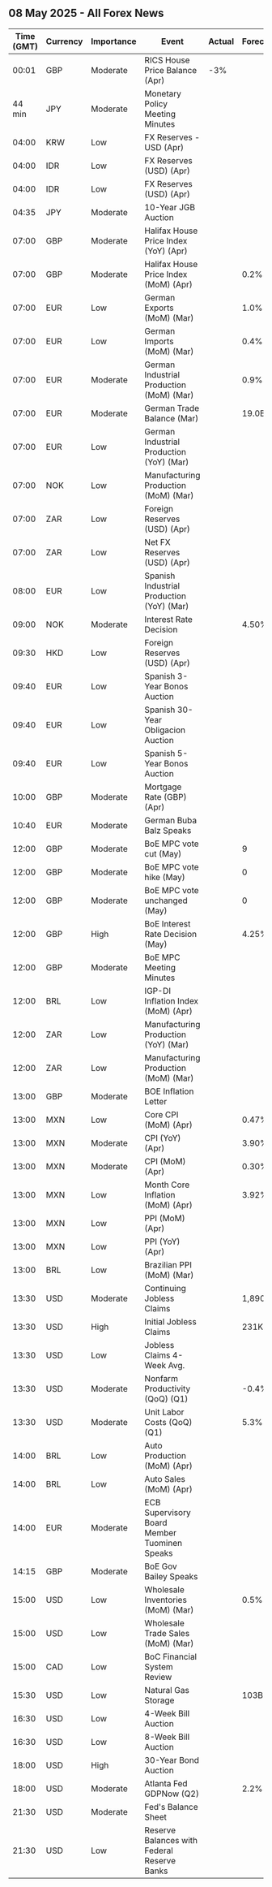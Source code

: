 ## 08 May 2025 - All Forex News

| Time (GMT) | Currency | Importance | Event | Actual | Forecast | Previous |
|------|----------|------------|-------|--------|----------|----------|
| 00:01 | GBP | Moderate | RICS House Price Balance (Apr) | -3% |  | 2% |
| 44 min | JPY | Moderate | Monetary Policy Meeting Minutes |  |  |  |
| 04:00 | KRW | Low | FX Reserves - USD (Apr) |  |  | 409.66B |
| 04:00 | IDR | Low | FX Reserves (USD) (Apr) |  |  | 157.10B |
| 04:00 | IDR | Low | FX Reserves (USD) (Apr) |  |  | 157.10B |
| 04:35 | JPY | Moderate | 10-Year JGB Auction |  |  | 1.405% |
| 07:00 | GBP | Moderate | Halifax House Price Index (YoY) (Apr) |  |  | 2.8% |
| 07:00 | GBP | Moderate | Halifax House Price Index (MoM) (Apr) |  | 0.2% | -0.5% |
| 07:00 | EUR | Low | German Exports (MoM) (Mar) |  | 1.0% | 1.8% |
| 07:00 | EUR | Low | German Imports (MoM) (Mar) |  | 0.4% | 0.7% |
| 07:00 | EUR | Moderate | German Industrial Production (MoM) (Mar) |  | 0.9% | -1.3% |
| 07:00 | EUR | Moderate | German Trade Balance (Mar) |  | 19.0B | 17.7B |
| 07:00 | EUR | Low | German Industrial Production (YoY) (Mar) |  |  | -4.00% |
| 07:00 | NOK | Low | Manufacturing Production (MoM) (Mar) |  |  | 1.4% |
| 07:00 | ZAR | Low | Foreign Reserves (USD) (Apr) |  |  | 67.45B |
| 07:00 | ZAR | Low | Net FX Reserves (USD) (Apr) |  |  | 63.167B |
| 08:00 | EUR | Low | Spanish Industrial Production (YoY) (Mar) |  |  | -1.9% |
| 09:00 | NOK | Moderate | Interest Rate Decision |  | 4.50% | 4.50% |
| 09:30 | HKD | Low | Foreign Reserves (USD) (Apr) |  |  | 413.10B |
| 09:40 | EUR | Low | Spanish 3-Year Bonos Auction |  |  | 2.292% |
| 09:40 | EUR | Low | Spanish 30-Year Obligacion Auction |  |  | 3.691% |
| 09:40 | EUR | Low | Spanish 5-Year Bonos Auction |  |  | 2.756% |
| 10:00 | GBP | Moderate | Mortgage Rate (GBP) (Apr) |  |  | 7.23% |
| 10:40 | EUR | Moderate | German Buba Balz Speaks |  |  |  |
| 12:00 | GBP | Moderate | BoE MPC vote cut (May) |  | 9 | 1 |
| 12:00 | GBP | Moderate | BoE MPC vote hike (May) |  | 0 | 0 |
| 12:00 | GBP | Moderate | BoE MPC vote unchanged (May) |  | 0 | 8 |
| 12:00 | GBP | High | BoE Interest Rate Decision (May) |  | 4.25% | 4.50% |
| 12:00 | GBP | Moderate | BoE MPC Meeting Minutes |  |  |  |
| 12:00 | BRL | Low | IGP-DI Inflation Index (MoM) (Apr) |  |  | -0.50% |
| 12:00 | ZAR | Low | Manufacturing Production (YoY) (Mar) |  |  | -3.2% |
| 12:00 | ZAR | Low | Manufacturing Production (MoM) (Mar) |  |  | 0.3% |
| 13:00 | GBP | Moderate | BOE Inflation Letter |  |  |  |
| 13:00 | MXN | Low | Core CPI (MoM) (Apr) |  | 0.47% | 0.43% |
| 13:00 | MXN | Moderate | CPI (YoY) (Apr) |  | 3.90% | 3.80% |
| 13:00 | MXN | Moderate | CPI (MoM) (Apr) |  | 0.30% | 0.31% |
| 13:00 | MXN | Low | Month Core Inflation (MoM) (Apr) |  | 3.92% | 3.64% |
| 13:00 | MXN | Low | PPI (MoM) (Apr) |  |  | 0.00% |
| 13:00 | MXN | Low | PPI (YoY) (Apr) |  |  | 7.30% |
| 13:00 | BRL | Low | Brazilian PPI (MoM) (Mar) |  |  | -0.12% |
| 13:30 | USD | Moderate | Continuing Jobless Claims |  | 1,890K | 1,916K |
| 13:30 | USD | High | Initial Jobless Claims |  | 231K | 241K |
| 13:30 | USD | Low | Jobless Claims 4-Week Avg. |  |  | 226.00K |
| 13:30 | USD | Moderate | Nonfarm Productivity (QoQ) (Q1) |  | -0.4% | 1.5% |
| 13:30 | USD | Moderate | Unit Labor Costs (QoQ) (Q1) |  | 5.3% | 2.2% |
| 14:00 | BRL | Low | Auto Production (MoM) (Apr) |  |  | -12.6% |
| 14:00 | BRL | Low | Auto Sales (MoM) (Apr) |  |  | 5.7% |
| 14:00 | EUR | Moderate | ECB Supervisory Board Member Tuominen Speaks |  |  |  |
| 14:15 | GBP | Moderate | BoE Gov Bailey Speaks |  |  |  |
| 15:00 | USD | Low | Wholesale Inventories (MoM) (Mar) |  | 0.5% | 0.5% |
| 15:00 | USD | Low | Wholesale Trade Sales (MoM) (Mar) |  |  | 2.4% |
| 15:00 | CAD | Low | BoC Financial System Review |  |  |  |
| 15:30 | USD | Low | Natural Gas Storage |  | 103B | 107B |
| 16:30 | USD | Low | 4-Week Bill Auction |  |  | 4.240% |
| 16:30 | USD | Low | 8-Week Bill Auction |  |  | 4.220% |
| 18:00 | USD | High | 30-Year Bond Auction |  |  | 4.813% |
| 18:00 | USD | Moderate | Atlanta Fed GDPNow (Q2) |  | 2.2% | 2.2% |
| 21:30 | USD | Moderate | Fed's Balance Sheet |  |  | 6,709B |
| 21:30 | USD | Low | Reserve Balances with Federal Reserve Banks |  |  | 3.000T |

